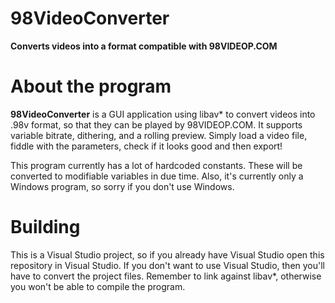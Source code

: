 # 98VideoConverter
**Converts videos into a format compatible with 98VIDEOP.COM**

# About the program
**98VideoConverter** is a GUI application using libav\* to convert videos into .98v format, so that they can be played by 98VIDEOP.COM. It supports variable bitrate, dithering, and a rolling preview. Simply load a video file, fiddle with the parameters, check if it looks good and then export!

This program currently has a lot of hardcoded constants. These will be converted to modifiable variables in due time. Also, it's currently only a Windows program, so sorry if you don't use Windows.

# Building
This is a Visual Studio project, so if you already have Visual Studio open this repository in Visual Studio. If you don't want to use Visual Studio, then you'll have to convert the project files. Remember to link against libav\*, otherwise you won't be able to compile the program.